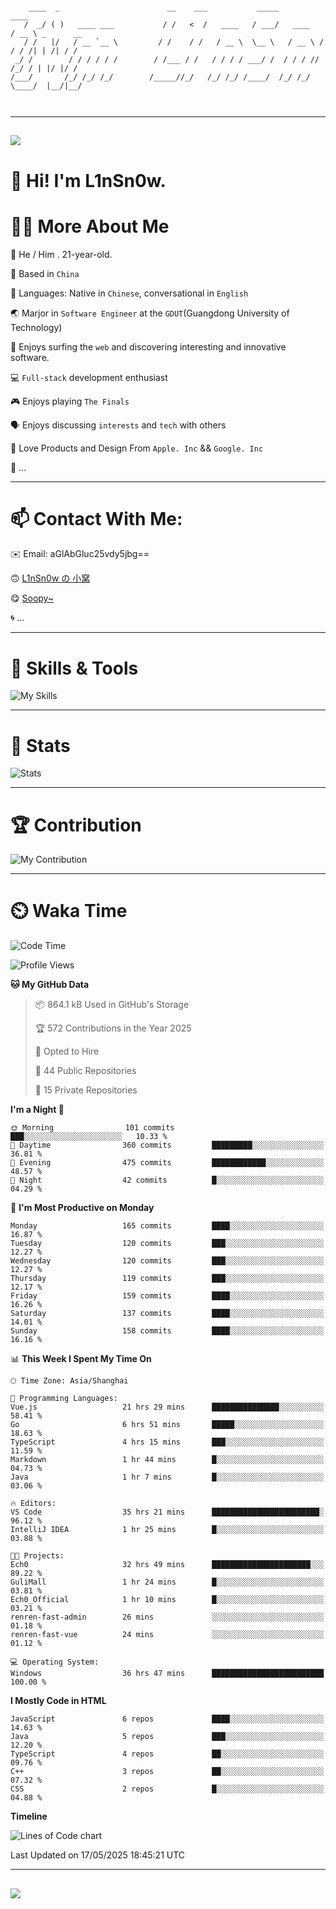 ```

    ____  _                        __    ___           _____           ____           
   /  _/ ( )   ____ ___           / /   <  /   ____   / ___/   ____   / __ \ _      __
   / /   |/   / __ `__ \         / /    / /   / __ \  \__ \   / __ \ / / / /| | /| / /
 _/ /        / / / / / /        / /___ / /   / / / / ___/ /  / / / // /_/ / | |/ |/ / 
/___/       /_/ /_/ /_/        /_____//_/   /_/ /_/ /____/  /_/ /_/ \____/  |__/|__/  
                                                                                      
                                          

```

---

##
![](https://raw.githubusercontent.com/lin-snow/lin-snow/output/github-contribution-grid-snake-dark.svg)

# 👋 Hi! I'm L1nSn0w.

# 👨‍💻 More About Me

🤠 He / Him . 21-year-old.

🎈 Based in `China`
  
🤔 Languages: Native in `Chinese`, conversational in `English`

🌏 Marjor in `Software Engineer` at the `GDUT`(Guangdong University of Technology)

🛟 Enjoys surfing the `web` and discovering interesting and innovative software.

💻 `Full-stack` development enthusiast

🎮 Enjoys playing `The Finals`

🗣️ Enjoys discussing `interests` and `tech` with others

👾 Love Products and Design From `Apple. Inc` && `Google. Inc`  

🤪 ...

---

# 📫 Contact With Me:

✉️ Email: aGlAbGluc25vdy5jbg==

🙃 [L1nSn0w の 小窝](https://linsnow.cn)

😋 [Soopy~](https://soopy.cn)

🌀 ...

---

# 🔮 Skills & Tools

![My Skills](/assets/skillicons.svg)

---

# 🍟 Stats

![Stats](https://github-profile-trophy.vercel.app/?username=lin-snow&theme=nord&no-frame=true&column=9)

<!-- <div style="text-align: center;">
    <a href="https://github.com/lin-snow">
        <img align="center" src="https://githubstat.linsnow.cn/api/top-langs/?username=lin-snow&layout=donut&langs_count=8" />
    </a>
    <a href="https://github.com/lin-snow">
        <img align="center" src="https://githubstat.linsnow.cn/api?username=lin-snow&count_private=true&show_icons=true&theme=default&show=reviews,discussions_started,discussions_answered,prs_merged,prs_merged_percentage" />
    </a>
</div> -->

---

# 🏆 Contribution

![My Contribution](https://activitygraph.linsnow.cn/graph?username=lin-snow&theme=github-compact&days=30)

---

# ⏲️ Waka Time

<!--START_SECTION:waka-->
![Code Time](http://img.shields.io/badge/Code%20Time-768%20hrs%2046%20mins-blue)

![Profile Views](http://img.shields.io/badge/Profile%20Views-5-blue)

**🐱 My GitHub Data** 

> 📦 864.1 kB Used in GitHub's Storage 
 > 
> 🏆 572 Contributions in the Year 2025
 > 
> 💼 Opted to Hire
 > 
> 📜 44 Public Repositories 
 > 
> 🔑 15 Private Repositories 
 > 
**I'm a Night 🦉** 

```text
🌞 Morning                101 commits         ███░░░░░░░░░░░░░░░░░░░░░░   10.33 % 
🌆 Daytime                360 commits         █████████░░░░░░░░░░░░░░░░   36.81 % 
🌃 Evening                475 commits         ████████████░░░░░░░░░░░░░   48.57 % 
🌙 Night                  42 commits          █░░░░░░░░░░░░░░░░░░░░░░░░   04.29 % 
```
📅 **I'm Most Productive on Monday** 

```text
Monday                   165 commits         ████░░░░░░░░░░░░░░░░░░░░░   16.87 % 
Tuesday                  120 commits         ███░░░░░░░░░░░░░░░░░░░░░░   12.27 % 
Wednesday                120 commits         ███░░░░░░░░░░░░░░░░░░░░░░   12.27 % 
Thursday                 119 commits         ███░░░░░░░░░░░░░░░░░░░░░░   12.17 % 
Friday                   159 commits         ████░░░░░░░░░░░░░░░░░░░░░   16.26 % 
Saturday                 137 commits         ████░░░░░░░░░░░░░░░░░░░░░   14.01 % 
Sunday                   158 commits         ████░░░░░░░░░░░░░░░░░░░░░   16.16 % 
```


📊 **This Week I Spent My Time On** 

```text
🕑︎ Time Zone: Asia/Shanghai

💬 Programming Languages: 
Vue.js                   21 hrs 29 mins      ███████████████░░░░░░░░░░   58.41 % 
Go                       6 hrs 51 mins       █████░░░░░░░░░░░░░░░░░░░░   18.63 % 
TypeScript               4 hrs 15 mins       ███░░░░░░░░░░░░░░░░░░░░░░   11.59 % 
Markdown                 1 hr 44 mins        █░░░░░░░░░░░░░░░░░░░░░░░░   04.73 % 
Java                     1 hr 7 mins         █░░░░░░░░░░░░░░░░░░░░░░░░   03.06 % 

🔥 Editors: 
VS Code                  35 hrs 21 mins      ████████████████████████░   96.12 % 
IntelliJ IDEA            1 hr 25 mins        █░░░░░░░░░░░░░░░░░░░░░░░░   03.88 % 

🐱‍💻 Projects: 
Ech0                     32 hrs 49 mins      ██████████████████████░░░   89.22 % 
GuliMall                 1 hr 24 mins        █░░░░░░░░░░░░░░░░░░░░░░░░   03.81 % 
Ech0_Official            1 hr 10 mins        █░░░░░░░░░░░░░░░░░░░░░░░░   03.21 % 
renren-fast-admin        26 mins             ░░░░░░░░░░░░░░░░░░░░░░░░░   01.18 % 
renren-fast-vue          24 mins             ░░░░░░░░░░░░░░░░░░░░░░░░░   01.12 % 

💻 Operating System: 
Windows                  36 hrs 47 mins      █████████████████████████   100.00 % 
```

**I Mostly Code in HTML** 

```text
JavaScript               6 repos             ████░░░░░░░░░░░░░░░░░░░░░   14.63 % 
Java                     5 repos             ███░░░░░░░░░░░░░░░░░░░░░░   12.20 % 
TypeScript               4 repos             ██░░░░░░░░░░░░░░░░░░░░░░░   09.76 % 
C++                      3 repos             ██░░░░░░░░░░░░░░░░░░░░░░░   07.32 % 
CSS                      2 repos             █░░░░░░░░░░░░░░░░░░░░░░░░   04.88 % 
```



**Timeline**

![Lines of Code chart](https://raw.githubusercontent.com/lin-snow/lin-snow/main/assets/bar_graph.png)


 Last Updated on 17/05/2025 18:45:21 UTC
<!--END_SECTION:waka-->



---
##
![](./profile-3d-contrib/profile-night-rainbow.svg)
